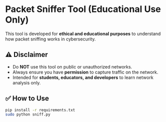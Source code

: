# Packet Sniffer Tool (Educational Use Only)

This tool is developed for **ethical and educational purposes** to understand how packet sniffing works in cybersecurity.

## ⚠️ Disclaimer

- Do **NOT** use this tool on public or unauthorized networks.
- Always ensure you have **permission** to capture traffic on the network.
- Intended for **students, educators, and developers** to learn network analysis only.

## ✅ How to Use

```bash
pip install -r requirements.txt
sudo python sniff.py
```

